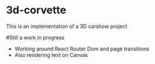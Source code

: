 # 3d-corvette
This is an implementation of a 3D carshow project

#Still a work in progress
- Working around React Router Dom and page transitions 
- Also rendering text on Canvas
